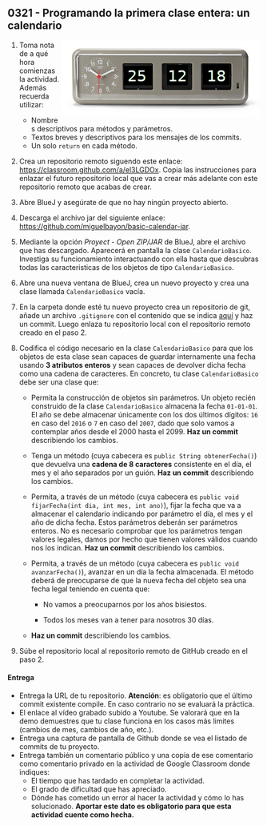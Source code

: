 ## 0321 - Programando la primera clase entera: un calendario

<img align="right" src="0321.jpg">

1. Toma nota de a qué hora comienzas la actividad. Además recuerda utilizar:
   * Nombres descriptivos para métodos y parámetros.
   * Textos breves y descriptivos para los mensajes de los commits.
   * Un solo `return` en cada método.
   
2. Crea un repositorio remoto siguendo este enlace: https://classroom.github.com/a/el3LGDOx. Copia las instrucciones para enlazar el futuro repositorio local que vas a crear más adelante con este repositorio remoto que acabas de crear.

2. Abre BlueJ y asegúrate de que no hay ningún proyecto abierto. 

3. Descarga el archivo jar del siguiente enlace: https://github.com/miguelbayon/basic-calendar-jar.

4. Mediante la opción _Proyect_ - _Open ZIP/JAR_ de BlueJ, abre el archivo que has descargado. Aparecerá en pantalla la clase `CalendarioBasico`. Investiga su funcionamiento interactuando con ella hasta que descubras todas las caracteristicas de los objetos de tipo `CalendarioBasico`.

2. Abre una nueva ventana de BlueJ, crea un nuevo proyecto y crea una clase llamada `CalendarioBasico` vacía.

4. En la carpeta donde esté tu nuevo proyecto crea un repositorio de git, añade un archivo `.gitignore` con el contenido que se indica [aquí](https://gist.github.com/miguelbayon/69414348b8fe134a873af198b840db3b) y haz un commit. Luego enlaza tu repositorio local con el repositorio remoto creado en el paso 2.

3. Codifica el código necesario en la clase `CalendarioBasico` para que los objetos de esta clase sean capaces de guardar internamente una fecha usando __3 atributos enteros__ y sean capaces de devolver dicha fecha como una cadena de caracteres. En concreto, tu clase `CalendarioBasico` debe ser una clase que:

    * Permita la construcción de objetos sin parámetros. Un objeto recién construido de la clase `CalendarioBasico` almacena la fecha `01-01-01`. El año se debe almacenar únicamente con los dos últimos dígitos: `16` en caso del `2016` o `7` en caso del `2007`, dado que solo vamos a contemplar años desde el 2000 hasta el 2099. __Haz un commit__ describiendo los cambios.
    
    * Tenga un método (cuya cabecera es `public String obtenerFecha()`) que devuelva una __cadena de 8 caracteres__ consistente en el día, el mes y el año separados por un guión. __Haz un commit__ describiendo los cambios.    

    * Permita, a través de un método (cuya cabecera es `public void fijarFecha(int dia, int mes, int ano)`), fijar la fecha que va a almacenar el calendario indicando por parámetro el día, el mes y el año de dicha fecha. Estos parámetros deberán ser parámetros enteros. No es necesario comprobar que los parámetros tengan valores legales, damos por hecho que tienen valores válidos cuando nos los indican. __Haz un commit__ describiendo los cambios.

    * Permita, a través de un método (cuya cabecera es `public void avanzarFecha()`), avanzar en un día la fecha almacenada. El método deberá de preocuparse de que la nueva fecha del objeto sea una fecha legal teniendo en cuenta que:

         * No vamos a preocuparnos por los años bisiestos.
  
         * Todos los meses van a tener para nosotros 30 días.  

    * __Haz un commit__ describiendo los cambios.

6. Súbe el repositorio local al repositorio remoto de GitHub creado en el paso 2.


#### Entrega

* Entrega la URL de tu repositorio. __Atención__: es obligatorio que el último commit existente compile. En caso contrario no se evaluará la práctica.
* El enlace al vídeo grabado subido a Youtube. Se valorará que en la demo demuestres que tu clase funciona en los casos más limites (cambios de mes, cambios de año, etc.).
* Entrega una captura de pantalla de Github donde se vea el listado de commits de tu proyecto.
* Entrega también un comentario público y una copia de ese comentario como comentario privado en la actividad de Google Classroom donde indiques:
    - El tiempo que has tardado en completar la actividad.
    - El grado de dificultad que has apreciado.
    - Dónde has cometido un error al hacer la actividad y cómo lo has solucionado. **Aportar este dato es obligatorio para que esta actividad cuente como hecha.**
